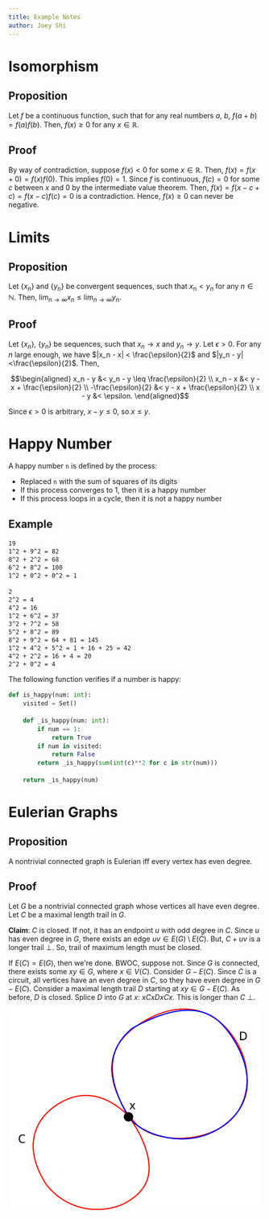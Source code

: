 ```yaml
---
title: Example Notes
author: Joey Shi
---
```


# Isomorphism

## Proposition
Let $f$ be a continuous function, such that for any real numbers $a$, $b$, $f(a + b) = f(a)f(b)$.
Then, $f(x) \geq 0$ for any $x\in\mathbb{R}$.

## Proof
By way of contradiction, suppose $f(x) < 0$ for some $x\in\mathbb{R}$.
Then, $f(x) = f(x + 0) = f(x)f(0)$. This implies $f(0) = 1$.
Since $f$ is continuous, $f(c) = 0$ for some $c$ between $x$ and $0$
by the intermediate value theorem. Then, $f(x) = f(x - c + c) = f(x - c)f(c) = 0$
is a contradiction. Hence, $f(x)\geq 0$ can never be negative.

# Limits

## Proposition
Let $\{x_n\}$ and $\{y_n\}$ be convergent sequences,
such that $x_n < y_n$ for any $n\in\mathbb{N}$.
Then, $\lim_{n\to\infty} x_n \leq \lim_{n\to\infty} y_n$.

## Proof
Let $\{x_n\}$, $\{y_n\}$ be sequences,
such that $x_n\to x$ and $y_n\to y$. Let $\epsilon > 0$.
For any $n$ large enough, we have $|x_n - x| < \frac{\epsilon}{2}$ and $|y_n - y| <\frac{\epsilon}{2}$. Then,

$$\begin{aligned}
    x_n - y &< y_n - y \leq \frac{\epsilon}{2} \\
    x_n - x &< y - x + \frac{\epsilon}{2} \\
    -\frac{\epsilon}{2} &< y - x + \frac{\epsilon}{2} \\
    x - y &< \epsilon.
\end{aligned}$$

Since $\epsilon > 0$ is arbitrary, $x - y \leq 0$, so $x \leq y$.

# Happy Number

A happy number `n` is defined by the process:

* Replaced `n` with the sum of squares of its digits
* If this process converges to 1, then it is a happy number
* If this process loops in a cycle, then it is not a happy number

## Example
```
19
1^2 + 9^2 = 82
8^2 + 2^2 = 68
6^2 + 8^2 = 100
1^2 + 0^2 + 0^2 = 1

2
2^2 = 4
4^2 = 16
1^2 + 6^2 = 37
3^2 + 7^2 = 58
5^2 + 8^2 = 89
8^2 + 9^2 = 64 + 81 = 145
1^2 + 4^2 + 5^2 = 1 + 16 + 25 = 42
4^2 + 2^2 = 16 + 4 = 20
2^2 + 0^2 = 4
```

The following function verifies if a number is happy:
```python
def is_happy(num: int):
    visited = Set()

    def _is_happy(num: int):
        if num == 1:
            return True
        if num in visited:
            return False
        return _is_happy(sum(int(c)**2 for c in str(num)))

    return _is_happy(num)
```

# Eulerian Graphs

## Proposition
A nontrivial connected graph is Eulerian iff every vertex has even degree.

## Proof
Let $G$ be a nontrivial connected graph whose vertices all have even degree.
Let $C$ be a maximal length trail in $G$.

**Claim**: $C$ is closed. If not, it has an endpoint $u$ with odd degree in $C$.
Since $u$ has even degree in $G$, there exists an edge $uv\in{E(G)}\setminus{E(C)}$.
But, $C + uv$ is a longer trail $\bot$.
So, trail of maximum length must be closed.

If $E(C) = E(G)$, then we're done.
BWOC, suppose not. Since $G$ is connected, there exists some $xy\in{G}$, where $x\in{V(C)}$.
Consider $G - E(C)$. Since $C$ is a circuit, all vertices have an even degree in $C$,
so they have even degree in $G - E(C)$.
Consider a maximal length trail $D$ starting at $xy\in{G - E(C)}$.
As before, $D$ is closed.
Splice $D$ into $G$ at $x$: $xCxDxCx$.
This is longer than $C$ $\bot$.

![](figures/eulerian_graphs.svg)
